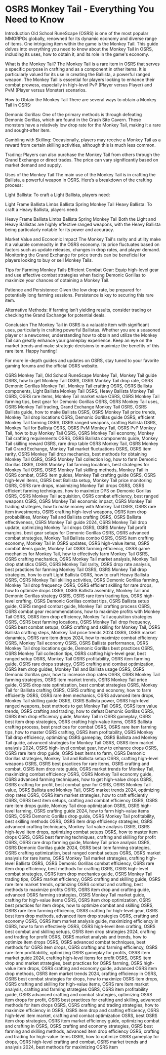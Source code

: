
# OSRS Monkey Tail - Everything You Need to Know

Introduction
Old School RuneScape (OSRS) is one of the most popular MMORPGs globally, renowned for its dynamic economy and diverse range of items. One intriguing item within the game is the Monkey Tail. This guide delves into everything you need to know about the Monkey Tail in OSRS, including its uses, how to obtain it, and its role in the game's economy.

What is the Monkey Tail?
The Monkey Tail is a rare item in OSRS that serves a specific purpose in crafting and as a component in other items. It is particularly valued for its use in creating the Ballista, a powerful ranged weapon. The Monkey Tail is essential for players looking to enhance their combat prowess, especially in high-level PvP (Player versus Player) and PvM (Player versus Monster) scenarios.

How to Obtain the Monkey Tail
There are several ways to obtain a Monkey Tail in OSRS:

Demonic Gorillas: One of the primary methods is through defeating Demonic Gorillas, which are found in the Crash Site Cavern. These monsters have a relatively low drop rate for the Monkey Tail, making it a rare and sought-after item.

Gambling with Skilling: Occasionally, players may receive a Monkey Tail as a reward from certain skilling activities, although this is much less common.

Trading: Players can also purchase the Monkey Tail from others through the Grand Exchange or direct trades. The price can vary significantly based on market demand and supply.

Uses of the Monkey Tail
The main use of the Monkey Tail is in crafting the Ballista, a powerful weapon in OSRS. Here’s a breakdown of the crafting process:

Light Ballista: To craft a Light Ballista, players need:

Light Frame
Ballista Limbs
Ballista Spring
Monkey Tail 
Heavy Ballista: To craft a Heavy Ballista, players need:

Heavy Frame
Ballista Limbs
Ballista Spring
Monkey Tail
Both the Light and Heavy Ballistas are highly effective ranged weapons, with the Heavy Ballista being particularly notable for its power and accuracy.

Market Value and Economic Impact
The Monkey Tail's rarity and utility make it a valuable commodity in the OSRS economy. Its price fluctuates based on factors such as update releases, changes in drop rates, and player demand. Monitoring the Grand Exchange for price trends can be beneficial for players looking to buy or sell Monkey Tails.

Tips for Farming Monkey Tails
Efficient Combat Gear: Equip high-level gear and use effective combat strategies when facing Demonic Gorillas to maximize your chances of obtaining a Monkey Tail.

Patience and Persistence: Given the low drop rate, be prepared for potentially long farming sessions. Persistence is key to securing this rare item.

Alternative Methods: If farming isn’t yielding results, consider trading or checking the Grand Exchange for potential deals.

Conclusion
The Monkey Tail in OSRS is a valuable item with significant uses, particularly in crafting powerful Ballistas. Whether you are a seasoned player or a newcomer, understanding how to obtain and utilize the Monkey Tail can greatly enhance your gameplay experience. Keep an eye on the market trends and make strategic decisions to maximize the benefits of this rare item. Happy hunting!

For more in-depth guides and updates on OSRS, stay tuned to your favorite gaming forums and the official OSRS website.

OSRS Monkey Tail, Old School RuneScape Monkey Tail, Monkey Tail guide OSRS, how to get Monkey Tail OSRS, OSRS Monkey Tail drop rate, OSRS Demonic Gorillas Monkey Tail, Monkey Tail crafting OSRS, OSRS Ballista components, Light Ballista Monkey Tail OSRS, Heavy Ballista Monkey Tail OSRS, OSRS rare items, Monkey Tail market value OSRS, OSRS Monkey Tail farming tips, best gear for Demonic Gorillas OSRS, OSRS Monkey Tail uses, OSRS Monkey Tail trading, Grand Exchange Monkey Tail OSRS, OSRS Ballista guide, how to make Ballista OSRS, OSRS Monkey Tail price trends, Monkey Tail drop locations OSRS, Demonic Gorillas guide OSRS, efficient Monkey Tail farming OSRS, OSRS ranged weapons, crafting Ballista OSRS, Monkey Tail for Ballista OSRS, OSRS PvM Monkey Tail, OSRS PvP Monkey Tail, how to buy Monkey Tail OSRS, OSRS Monkey Tail economy, Monkey Tail crafting requirements OSRS, OSRS Ballista components guide, Monkey Tail skilling reward OSRS, rare drop table OSRS Monkey Tail, OSRS Monkey Tail Grand Exchange, Monkey Tail market fluctuations OSRS, OSRS item rarity, OSRS Monkey Tail drop mechanics, best methods for obtaining Monkey Tail OSRS, OSRS Monkey Tail collection log, how to farm Demonic Gorillas OSRS, OSRS Monkey Tail farming locations, best strategies for Monkey Tail OSRS, OSRS Monkey Tail skilling methods, Monkey Tail in OSRS combat, OSRS item guides, Monkey Tail crafting guide OSRS, OSRS high-level items, OSRS best Ballista setup, Monkey Tail price monitoring OSRS, OSRS rare drops, maximizing Monkey Tail drops OSRS, OSRS efficient farming techniques, how to maximize DPS on Demonic Gorillas OSRS, OSRS Monkey Tail acquisition, OSRS combat efficiency, best ranged weapons OSRS, OSRS Monkey Tail economic impact, OSRS Monkey Tail trading strategies, how to make money with Monkey Tail OSRS, OSRS rare item investments, OSRS crafting high-level weapons, OSRS item drop probabilities, Monkey Tail and Ballista crafting OSRS, OSRS Ballista effectiveness, OSRS Monkey Tail guide 2024, OSRS Monkey Tail drop update, optimizing Monkey Tail drops OSRS, OSRS Monkey Tail profit margins, best gear setups for Demonic Gorillas OSRS, OSRS advanced combat strategies, Monkey Tail Ballista combo OSRS, OSRS item crafting economy, Monkey Tail in OSRS updates, OSRS high-value items, OSRS combat items guide, Monkey Tail OSRS farming efficiency, OSRS game mechanics for Monkey Tail, how to effectively farm Monkey Tail OSRS, OSRS crafting mechanics, OSRS Monkey Tail market analysis, Monkey Tail drop statistics OSRS, OSRS Monkey Tail rarity, OSRS drop rate analysis, best practices for farming Monkey Tail OSRS, OSRS Monkey Tail drop strategies, how to craft Light Ballista OSRS, how to craft Heavy Ballista OSRS, OSRS Monkey Tail skilling activities, OSRS Demonic Gorillas farming, Monkey Tail drop frequency OSRS, OSRS efficient skilling for rare drops, how to optimize drops OSRS, OSRS Ballista assembly, Monkey Tail and Demonic Gorillas strategy OSRS, OSRS rare item trading tips, OSRS high-level crafting, OSRS Demonic Gorillas combat tips, OSRS Ballista setup guide, OSRS ranged combat guide, Monkey Tail crafting process OSRS, OSRS combat gear recommendations, how to maximize profits with Monkey Tail OSRS, OSRS item drop efficiency, Monkey Tail acquisition strategies OSRS, OSRS best farming locations, OSRS Monkey Tail drop frequency, OSRS best combat setups, OSRS crafting and skilling for Monkey Tail, OSRS Ballista crafting steps, Monkey Tail price trends 2024 OSRS, OSRS market dynamics, OSRS rare item drops 2024, how to maximize combat efficiency OSRS, Monkey Tail economy OSRS, OSRS Ballista performance, OSRS Monkey Tail drop locations guide, Demonic Gorillas best practices OSRS, OSRS Monkey Tail collection tips, OSRS crafting high-level gear, best ranged setup OSRS, Monkey Tail OSRS profitability, OSRS item farming guide, OSRS rare drops strategy, OSRS crafting and combat optimization, OSRS item drop guides, Monkey Tail and Ballista usage OSRS, OSRS Demonic Gorillas gear, how to increase drop rates OSRS, OSRS Monkey Tail farming strategies, OSRS item market trends, OSRS Monkey Tail price guide, OSRS drop rate optimization, best combat strategies OSRS, Monkey Tail for Ballista crafting OSRS, OSRS crafting and economy, how to farm efficiently OSRS, OSRS rare item mechanics, OSRS advanced item drops, Monkey Tail skilling guide OSRS, OSRS Ballista power, OSRS high-level ranged weapons, best methods to get Monkey Tail OSRS, OSRS item value trends, OSRS crafting and trading, how to defeat Demonic Gorillas OSRS, OSRS item drop efficiency guide, Monkey Tail in OSRS gameplay, OSRS best item drop strategies, OSRS crafting high-value items, OSRS Ballista crafting process, best practices for combat OSRS, OSRS rare item farming tips, how to master OSRS crafting, OSRS item profitability, OSRS Monkey Tail drop efficiency, optimizing OSRS gameplay, OSRS Ballista and Monkey Tail guide, advanced strategies for Monkey Tail OSRS, OSRS item market analysis 2024, OSRS high-level combat gear, how to enhance drops OSRS, OSRS rare item drop guide, OSRS best items to farm, OSRS Demonic Gorillas strategies, Monkey Tail and Ballista setup OSRS, crafting high-level weapons OSRS, OSRS best practices for rare items, OSRS crafting and combat, OSRS item drop rate guide, OSRS market trends for Monkey Tail, maximizing combat efficiency OSRS, OSRS Monkey Tail economy guide, OSRS advanced farming techniques, how to get high-value drops OSRS, OSRS crafting for profit, best combat gear for OSRS, OSRS Monkey Tail value, OSRS Ballista and Monkey Tail, OSRS market trends 2024, optimizing drop rates OSRS, OSRS item market strategies, how to craft efficiently OSRS, OSRS best item setups, crafting and combat efficiency OSRS, OSRS rare item drops guide, Monkey Tail drop optimization OSRS, OSRS high-level farming, OSRS crafting guide 2024, how to farm high-value items OSRS, OSRS Demonic Gorillas drop guide, OSRS Monkey Tail profitability, best skilling methods OSRS, OSRS item drop efficiency strategies, OSRS advanced crafting techniques, Monkey Tail value analysis OSRS, OSRS high-level item drops, optimizing combat setups OSRS, how to master item drops OSRS, OSRS best farming techniques, crafting and skilling for profit OSRS, OSRS rare drop farming guide, Monkey Tail price analysis OSRS, OSRS Demonic Gorillas guide 2024, OSRS best item farming strategies, OSRS crafting optimization, best ranged combat setups OSRS, OSRS market analysis for rare items, OSRS Monkey Tail market strategies, crafting high-level Ballista OSRS, OSRS Demonic Gorillas combat efficiency, OSRS rare item drop efficiency, best methods for crafting OSRS, OSRS high-level combat strategies, OSRS item drop mechanics guide, OSRS Monkey Tail trading tips, OSRS market efficiency, OSRS crafting and skilling guide, OSRS rare item market trends, optimizing OSRS combat and crafting, best methods to maximize profits OSRS, OSRS item drop and crafting guide, advanced OSRS farming strategies, OSRS Monkey Tail market guide, crafting for high-value items OSRS, OSRS item drop optimization, OSRS best practices for item drops, how to optimize combat and skilling OSRS, OSRS rare item farming efficiency, OSRS crafting for high-level gear, OSRS best item drop methods, advanced item drop strategies OSRS, crafting and economy OSRS, OSRS item market analysis guide, maximizing efficiency in OSRS, how to farm effectively OSRS, OSRS high-level item crafting, OSRS best combat and skilling setups, OSRS item drop strategies 2024, crafting and trading for profit OSRS, OSRS market analysis and trends, how to optimize item drops OSRS, OSRS advanced combat techniques, best methods for OSRS item drops, OSRS crafting and farming efficiency, OSRS rare item profitability, optimizing OSRS gameplay for profits, OSRS item market guide 2024, crafting high-level items for profit OSRS, OSRS item drop and market strategies, best practices for OSRS farming, OSRS high-value item drops, OSRS crafting and economy guide, advanced OSRS item drop methods, OSRS item market trends 2024, crafting efficiency in OSRS, OSRS best combat strategies for drops, how to maximize OSRS item drops, OSRS crafting and skilling for high-value items, OSRS rare item market analysis, crafting and farming strategies OSRS, OSRS item profitability guide, OSRS advanced crafting and combat strategies, optimizing OSRS item drops for profit, OSRS best practices for crafting and skilling, advanced methods for item drops OSRS, OSRS crafting and trading strategies, how to maximize efficiency in OSRS, OSRS item drop and crafting efficiency, OSRS high-level item market, crafting and combat optimization OSRS, best OSRS item drop strategies, OSRS item market efficiency guide, optimizing combat and crafting in OSRS, OSRS crafting and economy strategies, OSRS best farming and skilling methods, advanced item drop efficiency OSRS, crafting and trading for high-value items OSRS, how to optimize OSRS gameplay for drops, OSRS high-level crafting and combat, OSRS market trends and analysis 2024, best methods for maximizing OSRS item




